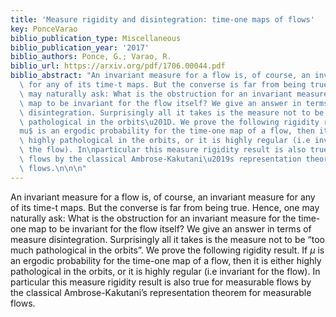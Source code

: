 ```yaml
---
title: 'Measure rigidity and disintegration: time-one maps of flows'
key: PonceVarao
biblio_publication_type: Miscellaneous
biblio_publication_year: '2017'
biblio_authors: Ponce, G.; Varao, R.
biblio_url: https://arxiv.org/pdf/1706.00044.pdf
biblio_abstract: "An invariant measure for a flow is, of course, an invariant measure\
  \ for any of its time-t maps. But the converse is far from being true. Hence, one\
  \ may naturally ask: What is the obstruction for an invariant measure for the time-one\
  \ map to be invariant for the flow itself? We give an answer in terms of measure\
  \ disintegration. Surprisingly all it takes is the measure not to be \u201Ctoo much\
  \ pathological in the orbits\u201D. We prove the following rigidity result. If $\\\
  mu$ is an ergodic probability for the time-one map of a flow, then it is either\
  \ highly pathological in the orbits, or it is highly regular (i.e invariant for\
  \ the flow). In\nparticular this measure rigidity result is also true for measurable\
  \ flows by the classical Ambrose-Kakutani\u2019s representation theorem for measurable\
  \ flows.\n\n\n"
---
```

An invariant measure for a flow is, of course, an invariant measure for any of its time-t maps. But the converse is far from being true. Hence, one may naturally ask: What is the obstruction for an invariant measure for the time-one map to be invariant for the flow itself? We give an answer in terms of measure disintegration. Surprisingly all it takes is the measure not to be “too much pathological in the orbits”. We prove the following rigidity result. If $\mu$ is an ergodic probability for the time-one map of a flow, then it is either highly pathological in the orbits, or it is highly regular (i.e invariant for the flow). In
particular this measure rigidity result is also true for measurable flows by the classical Ambrose-Kakutani’s representation theorem for measurable flows.


